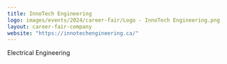 ```yaml
---
title: InnoTech Engineering
logo: images/events/2024/career-fair/Logo - InnoTech Engineering.png
layout: career-fair-company
website: "https://innotechengineering.ca/"
---
```


Electrical Engineering

